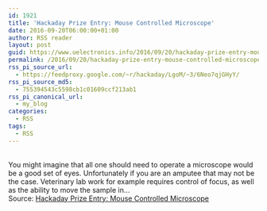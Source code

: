 ```yaml
---
id: 1921
title: 'Hackaday Prize Entry: Mouse Controlled Microscope'
date: 2016-09-20T06:00:00+01:00
author: RSS reader
layout: post
guid: https://www.uelectronics.info/2016/09/20/hackaday-prize-entry-mouse-controlled-microscope/
permalink: /2016/09/20/hackaday-prize-entry-mouse-controlled-microscope/
rss_pi_source_url:
  - https://feedproxy.google.com/~r/hackaday/LgoM/~3/6Neo7qjGHyY/
rss_pi_source_md5:
  - 755394543c5598cb1c01609ccf213ab1
rss_pi_canonical_url:
  - my_blog
categories:
  - RSS
tags:
  - RSS
---
```

&#013;  
You might imagine that all one should need to operate a microscope would be a good set of eyes. Unfortunately if you are an amputee that may not be the case. Veterinary lab work for example requires control of focus, as well as the ability to move the sample in…&#013;  
Source: <a href="https://feedproxy.google.com/~r/hackaday/LgoM/~3/6Neo7qjGHyY/" target="_blank">Hackaday Prize Entry: Mouse Controlled Microscope</a>